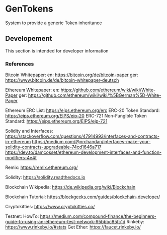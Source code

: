 # GenTokens
System to provide a generic Token inheritance

## Developement
This section is intended for developer information

### References

Bitcoin Whitepaper:
en: https://bitcoin.org/de/bitcoin-paper
ger: https://www.bitcoin.de/de/bitcoin-whitepaper-deutsch

Ethereum Whitepaper:
en: https://github.com/ethereum/wiki/wiki/White-Paper
ger: https://github.com/ethereum/wiki/wiki/%5BGerman%5D-White-Paper

Ethereum ERC List:
https://eips.ethereum.org/erc
ERC-20 Token Standard: https://eips.ethereum.org/EIPS/eip-20
ERC-721 Non-Fungible Token Standard: https://eips.ethereum.org/EIPS/eip-721

Solidity and Interfaces:
https://stackoverflow.com/questions/47914993/interfaces-and-contracts-in-ethereum
https://medium.com/@nrchandan/interfaces-make-your-solidity-contracts-upgradeable-74cd1646a717
https://dev.to/damcosset/ethereum-development-interfaces-and-function-modifiers-4e4f

Remix:
https://remix.ethereum.org/

Solidity:
https://solidity.readthedocs.io

Blockchain Wikipedia:
https://de.wikipedia.org/wiki/Blockchain

Blockchain Tutorial:
https://blockgeeks.com/guides/blockchain-developer/

Cryptokitties:
https://www.cryptokitties.co/

Testnet:
HowTo: https://medium.com/compound-finance/the-beginners-guide-to-using-an-ethereum-test-network-95bbbc85fc1d
Rinkeby: https://www.rinkeby.io/#stats
Get Ether: https://faucet.rinkeby.io/
